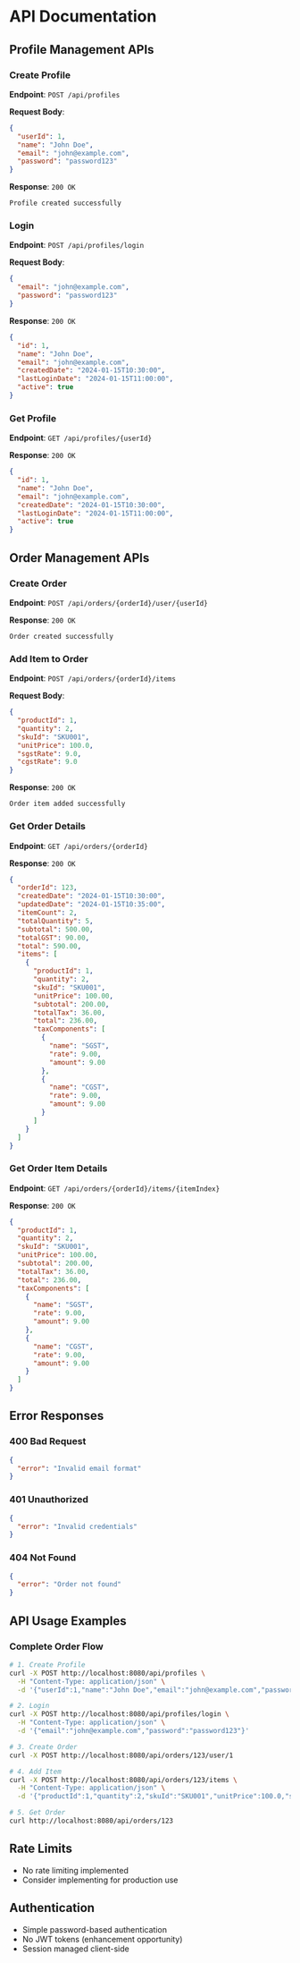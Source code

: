 # API Documentation

## Profile Management APIs

### Create Profile
**Endpoint**: `POST /api/profiles`

**Request Body**:
```json
{
  "userId": 1,
  "name": "John Doe",
  "email": "john@example.com",
  "password": "password123"
}
```

**Response**: `200 OK`
```
Profile created successfully
```

### Login
**Endpoint**: `POST /api/profiles/login`

**Request Body**:
```json
{
  "email": "john@example.com",
  "password": "password123"
}
```

**Response**: `200 OK`
```json
{
  "id": 1,
  "name": "John Doe",
  "email": "john@example.com",
  "createdDate": "2024-01-15T10:30:00",
  "lastLoginDate": "2024-01-15T11:00:00",
  "active": true
}
```

### Get Profile
**Endpoint**: `GET /api/profiles/{userId}`

**Response**: `200 OK`
```json
{
  "id": 1,
  "name": "John Doe",
  "email": "john@example.com",
  "createdDate": "2024-01-15T10:30:00",
  "lastLoginDate": "2024-01-15T11:00:00",
  "active": true
}
```

## Order Management APIs

### Create Order
**Endpoint**: `POST /api/orders/{orderId}/user/{userId}`

**Response**: `200 OK`
```
Order created successfully
```

### Add Item to Order
**Endpoint**: `POST /api/orders/{orderId}/items`

**Request Body**:
```json
{
  "productId": 1,
  "quantity": 2,
  "skuId": "SKU001",
  "unitPrice": 100.0,
  "sgstRate": 9.0,
  "cgstRate": 9.0
}
```

**Response**: `200 OK`
```
Order item added successfully
```

### Get Order Details
**Endpoint**: `GET /api/orders/{orderId}`

**Response**: `200 OK`
```json
{
  "orderId": 123,
  "createdDate": "2024-01-15T10:30:00",
  "updatedDate": "2024-01-15T10:35:00",
  "itemCount": 2,
  "totalQuantity": 5,
  "subtotal": 500.00,
  "totalGST": 90.00,
  "total": 590.00,
  "items": [
    {
      "productId": 1,
      "quantity": 2,
      "skuId": "SKU001",
      "unitPrice": 100.00,
      "subtotal": 200.00,
      "totalTax": 36.00,
      "total": 236.00,
      "taxComponents": [
        {
          "name": "SGST",
          "rate": 9.00,
          "amount": 9.00
        },
        {
          "name": "CGST",
          "rate": 9.00,
          "amount": 9.00
        }
      ]
    }
  ]
}
```

### Get Order Item Details
**Endpoint**: `GET /api/orders/{orderId}/items/{itemIndex}`

**Response**: `200 OK`
```json
{
  "productId": 1,
  "quantity": 2,
  "skuId": "SKU001",
  "unitPrice": 100.00,
  "subtotal": 200.00,
  "totalTax": 36.00,
  "total": 236.00,
  "taxComponents": [
    {
      "name": "SGST",
      "rate": 9.00,
      "amount": 9.00
    },
    {
      "name": "CGST",
      "rate": 9.00,
      "amount": 9.00
    }
  ]
}
```

## Error Responses

### 400 Bad Request
```json
{
  "error": "Invalid email format"
}
```

### 401 Unauthorized
```json
{
  "error": "Invalid credentials"
}
```

### 404 Not Found
```json
{
  "error": "Order not found"
}
```

## API Usage Examples

### Complete Order Flow
```bash
# 1. Create Profile
curl -X POST http://localhost:8080/api/profiles \
  -H "Content-Type: application/json" \
  -d '{"userId":1,"name":"John Doe","email":"john@example.com","password":"password123"}'

# 2. Login
curl -X POST http://localhost:8080/api/profiles/login \
  -H "Content-Type: application/json" \
  -d '{"email":"john@example.com","password":"password123"}'

# 3. Create Order
curl -X POST http://localhost:8080/api/orders/123/user/1

# 4. Add Item
curl -X POST http://localhost:8080/api/orders/123/items \
  -H "Content-Type: application/json" \
  -d '{"productId":1,"quantity":2,"skuId":"SKU001","unitPrice":100.0,"sgstRate":9.0,"cgstRate":9.0}'

# 5. Get Order
curl http://localhost:8080/api/orders/123
```

## Rate Limits
- No rate limiting implemented
- Consider implementing for production use

## Authentication
- Simple password-based authentication
- No JWT tokens (enhancement opportunity)
- Session managed client-side